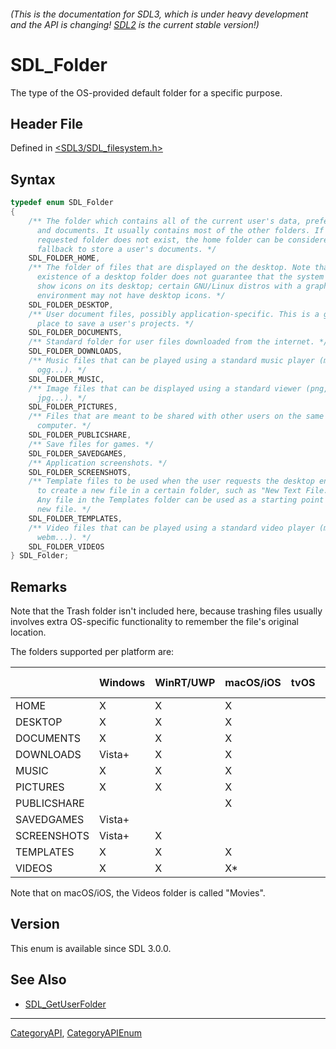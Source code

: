###### (This is the documentation for SDL3, which is under heavy development and the API is changing! [SDL2](https://wiki.libsdl.org/SDL2/) is the current stable version!)
# SDL_Folder

The type of the OS-provided default folder for a specific purpose.

## Header File

Defined in [<SDL3/SDL_filesystem.h>](https://github.com/libsdl-org/SDL/blob/main/include/SDL3/SDL_filesystem.h)

## Syntax

```c
typedef enum SDL_Folder
{
    /** The folder which contains all of the current user's data, preferences,
      and documents. It usually contains most of the other folders. If a
      requested folder does not exist, the home folder can be considered a safe
      fallback to store a user's documents. */
    SDL_FOLDER_HOME,
    /** The folder of files that are displayed on the desktop. Note that the
      existence of a desktop folder does not guarantee that the system does
      show icons on its desktop; certain GNU/Linux distros with a graphical
      environment may not have desktop icons. */
    SDL_FOLDER_DESKTOP,
    /** User document files, possibly application-specific. This is a good
      place to save a user's projects. */
    SDL_FOLDER_DOCUMENTS,
    /** Standard folder for user files downloaded from the internet. */
    SDL_FOLDER_DOWNLOADS,
    /** Music files that can be played using a standard music player (mp3,
      ogg...). */
    SDL_FOLDER_MUSIC,
    /** Image files that can be displayed using a standard viewer (png,
      jpg...). */
    SDL_FOLDER_PICTURES,
    /** Files that are meant to be shared with other users on the same
      computer. */
    SDL_FOLDER_PUBLICSHARE,
    /** Save files for games. */
    SDL_FOLDER_SAVEDGAMES,
    /** Application screenshots. */
    SDL_FOLDER_SCREENSHOTS,
    /** Template files to be used when the user requests the desktop environment
      to create a new file in a certain folder, such as "New Text File.txt".
      Any file in the Templates folder can be used as a starting point for a
      new file. */
    SDL_FOLDER_TEMPLATES,
    /** Video files that can be played using a standard video player (mp4,
      webm...). */
    SDL_FOLDER_VIDEOS
} SDL_Folder;
```

## Remarks

Note that the Trash folder isn't included here, because trashing files
usually involves extra OS-specific functionality to remember the file's
original location.

The folders supported per platform are:

|             | Windows | WinRT/UWP |macOS/iOS | tvOS | Unix (XDG) | Haiku | Emscripten |
| ----------- | ------- | --------- |--------- | ---- | ---------- | ----- | ---------- |
| HOME        | X       | X         | X        |      | X          | X     | X          |
| DESKTOP     | X       | X         | X        |      | X          | X     |            |
| DOCUMENTS   | X       | X         | X        |      | X          |       |            |
| DOWNLOADS   | Vista+  | X         | X        |      | X          |       |            |
| MUSIC       | X       | X         | X        |      | X          |       |            |
| PICTURES    | X       | X         | X        |      | X          |       |            |
| PUBLICSHARE |         |           | X        |      | X          |       |            |
| SAVEDGAMES  | Vista+  |           |          |      |            |       |            |
| SCREENSHOTS | Vista+  | X         |          |      |            |       |            |
| TEMPLATES   | X       | X         | X        |      | X          |       |            |
| VIDEOS      | X       | X         | X*       |      | X          |       |            |

Note that on macOS/iOS, the Videos folder is called "Movies".

## Version

This enum is available since SDL 3.0.0.

## See Also

* [SDL_GetUserFolder](SDL_GetUserFolder)

----
[CategoryAPI](CategoryAPI), [CategoryAPIEnum](CategoryAPIEnum)

